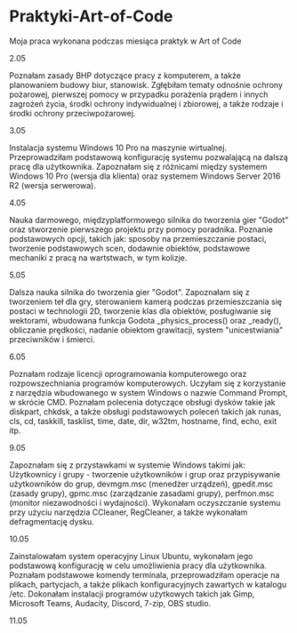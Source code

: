 # Praktyki-Art-of-Code
Moja praca wykonana podczas miesiąca praktyk w Art of Code


2.05

Poznałam zasady BHP dotyczące pracy z komputerem, a także planowaniem budowy biur, stanowisk. Zgłębiłam tematy odnośnie ochrony pożarowej, pierwszej pomocy w przypadku porażenia prądem i innych zagrożeń życia, środki ochrony indywidualnej i zbiorowej, a także rodzaje i środki ochrony przeciwpożarowej.


3.05

Instalacja systemu Windows 10 Pro na maszynie wirtualnej. Przeprowadziłam podstawową konfigurację systemu pozwalającą na dalszą pracę dla użytkownika. Zapoznałam się z różnicami między systemem Windows 10 Pro (wersja dla klienta) oraz systemem Windows Server 2016 R2 (wersja serwerowa).


4.05

Nauka darmowego, międzyplatformowego silnika do tworzenia gier "Godot" oraz stworzenie pierwszego projektu przy pomocy poradnika. Poznanie podstawowych opcji, takich jak: sposoby na przemieszczanie postaci, tworzenie podstawowych scen, dodawnie obiektów, podstawowe mechaniki z pracą na wartstwach, w tym kolizje.


5.05

Dalsza nauka silnika do tworzenia gier "Godot". Zapoznałam się z tworzeniem teł dla gry, sterowaniem kamerą podczas przemieszczania się postaci w technologii 2D, tworzenie klas dla obiektów, posługiwanie się wektorami, wbudowana funkcja Godota _physics_process() oraz _ready(), obliczanie prędkości, nadanie obiektom grawitacji, system "unicestwiania" przeciwników i śmierci.

6.05

Poznałam rodzaje licencji oprogramowania komputerowego oraz rozpowszechniania programów komputerowych. Uczyłam się z korzystanie z narzędzia wbudowanego w system Windows o nazwie Command Prompt, w skrócie CMD. Poznałam polecenia dotyczące obsługi dysków takie jak diskpart, chkdsk, a także obsługi podstawowych poleceń takich jak runas, cls, cd, taskkill, tasklist, time, date, dir, w32tm, hostname, find, echo, exit itp.

9.05

Zapoznałam się z przystawkami w systemie Windows takimi jak: Użytkownicy i grupy - tworzenie użytkowników i grup oraz przypisywanie użytkowników do grup, devmgm.msc (menedżer urządzeń), gpedit.msc (zasady grupy), gpmc.msc (zarządzanie zasadami grupy), perfmon.msc (monitor niezawodności i wydajności). Wykonałam oczyszczanie systemu przy użyciu narzędzia CCleaner, RegCleaner, a także wykonałam defragmentację dysku.

10.05

Zainstalowałam system operacyjny Linux Ubuntu, wykonałam jego podstawową konfigurację w celu umożliwienia pracy dla użytkownika. Poznałam podstawowe komendy terminala, przeprowadziłam operacje na plikach, partycjach, a także plikach konfiguracyjnych zawartych w katalogu /etc. Dokonałam instalacji programów użytkowych takich jak Gimp, Microsoft Teams, Audacity, Discord, 7-zip, OBS studio.

11.05
